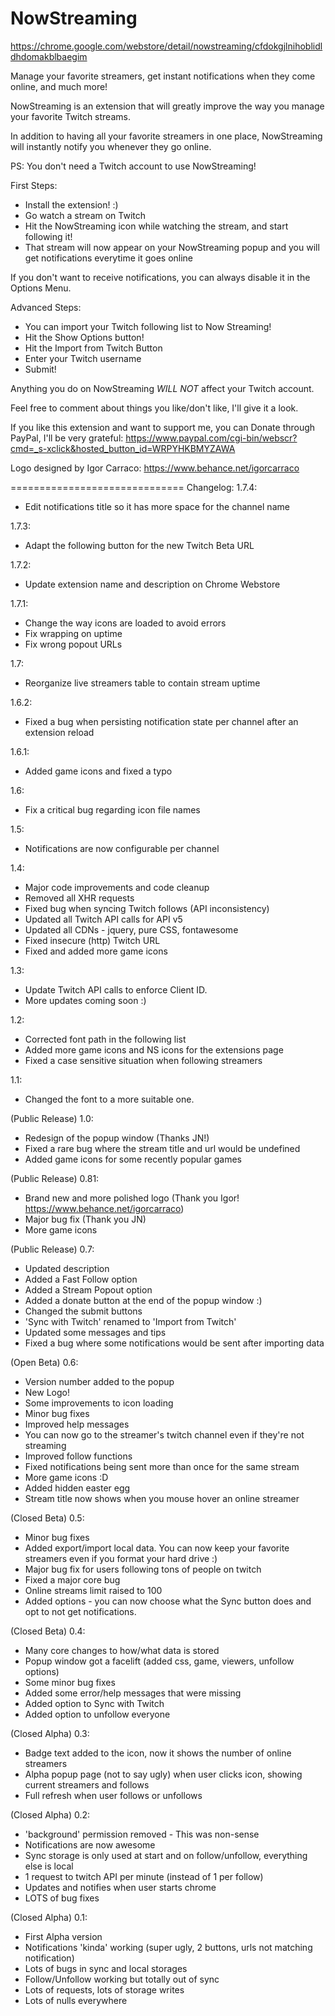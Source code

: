 NowStreaming
============

https://chrome.google.com/webstore/detail/nowstreaming/cfdokgjlnihoblidldhdomakblbaegim

Manage your favorite streamers, get instant notifications when they come online, and much more!

NowStreaming is an extension that will greatly improve the way you manage your favorite Twitch streams.

In addition to having all your favorite streamers in one place, NowStreaming will instantly notify you whenever they go online.

PS: You don't need a Twitch account to use NowStreaming!

First Steps:
- Install the extension! :)
- Go watch a stream on Twitch
- Hit the NowStreaming icon while watching the stream, and start following it!
- That stream will now appear on your NowStreaming popup and you will get notifications everytime it goes online

If you don't want to receive notifications, you can always disable it in the Options Menu.

Advanced Steps:
- You can import your Twitch following list to Now Streaming!
- Hit the Show Options button!
- Hit the Import from Twitch Button
- Enter your Twitch username
- Submit!

Anything you do on NowStreaming *WILL NOT* affect your Twitch account.

Feel free to comment about things you like/don't like, I'll give it a look.

If you like this extension and want to support me, you can Donate through PayPal, I'll be very grateful:
https://www.paypal.com/cgi-bin/webscr?cmd=_s-xclick&hosted_button_id=WRPYHKBMYZAWA

Logo designed by Igor Carraco: 
https://www.behance.net/igorcarraco

==============================
Changelog:
1.7.4:
- Edit notifications title so it has more space for the channel name

1.7.3:
- Adapt the following button for the new Twitch Beta URL

1.7.2:
- Update extension name and description on Chrome Webstore

1.7.1:
- Change the way icons are loaded to avoid errors
- Fix wrapping on uptime
- Fix wrong popout URLs

1.7:
- Reorganize live streamers table to contain stream uptime

1.6.2:
- Fixed a bug when persisting notification state per channel after an extension reload

1.6.1:
- Added game icons and fixed a typo

1.6:
- Fix a critical bug regarding icon file names

1.5:
- Notifications are now configurable per channel

1.4:
- Major code improvements and code cleanup
- Removed all XHR requests
- Fixed bug when syncing Twitch follows (API inconsistency)
- Updated all Twitch API calls for API v5
- Updated all CDNs - jquery, pure CSS, fontawesome
- Fixed insecure (http) Twitch URL
- Fixed and added more game icons

1.3:
- Update Twitch API calls to enforce Client ID.
- More updates coming soon :)

1.2:
- Corrected font path in the following list
- Added more game icons and NS icons for the extensions page
- Fixed a case sensitive situation when following streamers

1.1:
- Changed the font to a more suitable one.

(Public Release) 1.0:
- Redesign of the popup window (Thanks JN!)
- Fixed a rare bug where the stream title and url would be undefined
- Added game icons for some recently popular games

(Public Release) 0.81:
- Brand new and more polished logo (Thank you Igor! https://www.behance.net/igorcarraco)
- Major bug fix (Thank you JN)
- More game icons

(Public Release) 0.7:
- Updated description
- Added a Fast Follow option
- Added a Stream Popout option
- Added a donate button at the end of the popup window :)
- Changed the submit buttons
- 'Sync with Twitch' renamed to 'Import from Twitch'
- Updated some messages and tips
- Fixed a bug where some notifications would be sent after importing data

(Open Beta) 0.6:
- Version number added to the popup
- New Logo!
- Some improvements to icon loading
- Minor bug fixes
- Improved help messages
- You can now go to the streamer's twitch channel even if they're not streaming
- Improved follow functions
- Fixed notifications being sent more than once for the same stream
- More game icons :D
- Added hidden easter egg
- Stream title now shows when you mouse hover an online streamer

(Closed Beta) 0.5:
- Minor bug fixes
- Added export/import local data. You can now keep your favorite streamers even if you format your hard drive :)
- Major bug fix for users following tons of people on twitch
- Fixed a major core bug
- Online streams limit raised to 100
- Added options - you can now choose what the Sync button does and opt to not get notifications.

(Closed Beta) 0.4:
- Many core changes to how/what data is stored
- Popup window got a facelift (added css, game, viewers, unfollow options)
- Some minor bug fixes
- Added some error/help messages that were missing
- Added option to Sync with Twitch
- Added option to unfollow everyone

(Closed Alpha) 0.3:
- Badge text added to the icon, now it shows the number of online streamers
- Alpha popup page (not to say ugly) when user clicks icon, showing current streamers and follows
- Full refresh when user follows or unfollows

(Closed Alpha) 0.2:
- 'background' permission removed - This was non-sense
- Notifications are now awesome
- Sync storage is only used at start and on follow/unfollow, everything else is local
- 1 request to twitch API per minute (instead of 1 per follow)
- Updates and notifies when user starts chrome
- LOTS of bug fixes

(Closed Alpha) 0.1:
- First Alpha version
- Notifications 'kinda' working (super ugly, 2 buttons, urls not matching notification)
- Lots of bugs in sync and local storages
- Follow/Unfollow working but totally out of sync
- Lots of requests, lots of storage writes
- Lots of nulls everywhere

